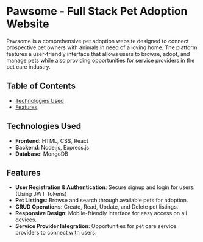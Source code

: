 # Pawsome - Full Stack Pet Adoption Website

Pawsome is a comprehensive pet adoption website designed to connect prospective pet owners with animals in need of a loving home. The platform features a user-friendly interface that allows users to browse, adopt, and manage pets while also providing opportunities for service providers in the pet care industry.

## Table of Contents

- [Technologies Used](#technologies-used)
- [Features](#features)

## Technologies Used

- **Frontend**: HTML, CSS, React
- **Backend**: Node.js, Express.js
- **Database**: MongoDB

## Features

- **User Registration & Authentication**: Secure signup and login for users. (Using JWT Tokens)
- **Pet Listings**: Browse and search through available pets for adoption.
- **CRUD Operations**: Create, Read, Update, and Delete pet listings.
- **Responsive Design**: Mobile-friendly interface for easy access on all devices.
- **Service Provider Integration**: Opportunities for pet care service providers to connect with users.


